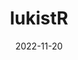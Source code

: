 ---
title: lukistR
date: 2022-11-20
Author: Lukisteve_FanClub
base: Base
images: [
    "https://media.discordapp.net/attachments/985234155568762950/1043782319112196217/download_1.png",
    "https://media.discordapp.net/attachments/985234155568762950/1043782319544225862/download_2.png"
]
dlink: "https://github.com/JumpKingPlus/JumpKingPlus.github.io/raw/www/reskins/clothing/lukistR.zip"
---
